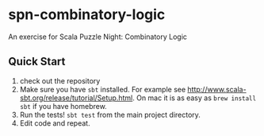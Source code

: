 # spn-combinatory-logic
An exercise for Scala Puzzle Night: Combinatory Logic

## Quick Start
1. check out the repository
2. Make sure you have `sbt` installed. For example see http://www.scala-sbt.org/release/tutorial/Setup.html. On mac it is as easy as `brew install sbt` if you have homebrew.
3. Run the tests! `sbt test` from the main project directory.
4. Edit code and repeat. 


